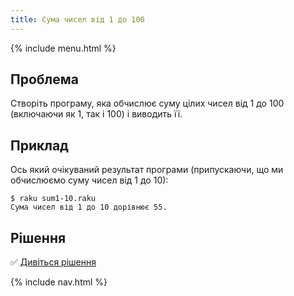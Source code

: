 ```yaml
---
title: Сума чисел від 1 до 100
---
```


{% include menu.html %}

## Проблема

Створіть програму, яка обчислює суму цілих чисел від 1 до 100 (включаючи як 1, так і 100) і виводить її.

## Приклад

Ось який очікуваний результат програми (припускаючи, що ми обчислюємо суму чисел від 1 до 10):

```console
$ raku sum1-10.raku
Сума чисел від 1 до 10 дорівнює 55.
```

## Рішення

✅ [Дивіться рішення](solution)

{% include nav.html %}